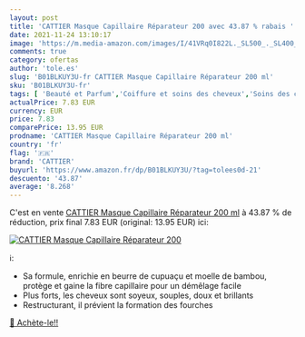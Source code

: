 ```yaml
---
layout: post
title: 'CATTIER Masque Capillaire Réparateur 200 avec 43.87 % rabais '
date: 2021-11-24 13:10:17
image: 'https://m.media-amazon.com/images/I/41VRq0I822L._SL500_._SL400_.jpg'
comments: true
category: ofertas
author: 'tole.es'
slug: 'B01BLKUY3U-fr CATTIER Masque Capillaire Réparateur 200 ml'
sku: 'B01BLKUY3U-fr'
tags: [ 'Beauté et Parfum','Coiffure et soins des cheveux','Soins des cheveux','Soins et masques pour les cheveux','cattier', ]
actualPrice: 7.83 EUR
currency: EUR
price: 7.83
comparePrice: 13.95 EUR
prodname: 'CATTIER Masque Capillaire Réparateur 200 ml'
country: 'fr'
flag: '🇫🇷'
brand: 'CATTIER'
buyurl: 'https://www.amazon.fr/dp/B01BLKUY3U/?tag=tolees0d-21'
descuento: '43.87'
average: '8.268'
---
```


C'est en vente [CATTIER Masque Capillaire Réparateur 200 ml](https://www.amazon.fr/dp/B01BLKUY3U/?tag=tolees0d-21)  à  43.87 % de réduction, prix final  7.83 EUR (original: 13.95 EUR) ici:

[![CATTIER Masque Capillaire Réparateur 200](https://m.media-amazon.com/images/I/41VRq0I822L._SL500_._SL400_.jpg)](https://www.amazon.fr/dp/B01BLKUY3U/?tag=tolees0d-21)

ℹ️:

- Sa formule, enrichie en beurre de cupuaçu et moelle de bambou, protège et gaine la fibre capillaire pour un démêlage facile
- Plus forts, les cheveux sont soyeux, souples, doux et brillants
- Restructurant, il prévient la formation des fourches

[🛒 Achète-le!!](https://www.amazon.fr/dp/B01BLKUY3U/?tag=tolees0d-21)
